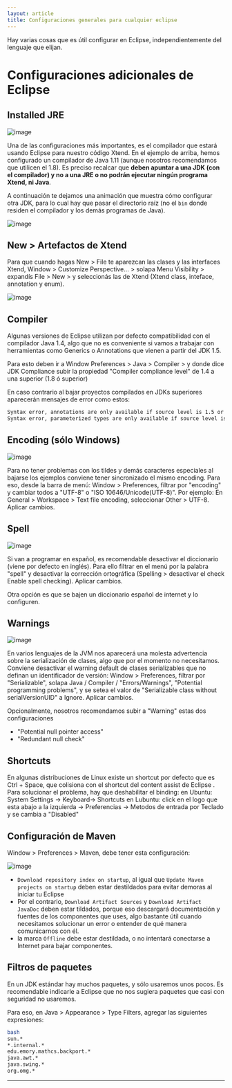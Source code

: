 ```yaml
---
layout: article
title: Configuraciones generales para cualquier eclipse
---
```


Hay varias cosas que es útil configurar en Eclipse, independientemente del lenguaje que elijan.

# Configuraciones adicionales de Eclipse

## Installed JRE

![image](/img/languages/installedJREConfigEclipse.png)

Una de las configuraciones más importantes, es el compilador que estará usando Eclipse para nuestro código Xtend. En el ejemplo de arriba, hemos configurado un compilador de Java 1.11 (aunque nosotros recomendamos que utilicen el 1.8). Es preciso recalcar que **deben apuntar a una JDK (con el compilador) y no a una JRE o no podrán ejecutar ningún programa Xtend, ni Java**.

A continuación te dejamos una animación que muestra cómo configurar otra JDK, para lo cual hay que pasar el directorio raíz (no el `bin` donde residen el compilador y los demás programas de Java).

![image](/img/languages/jdkConfigEclipse.gif)

## New > Artefactos de Xtend

Para que cuando hagas New > File te aparezcan las clases y las interfaces Xtend, Window > Customize Perspective... > solapa Menu Visibility > expandís File > New > y seleccionás las de Xtend (Xtend class, inteface, annotation y enum).

![image](/img/languages/customizeXtendPerspective.gif)

## Compiler

Algunas versiones de Eclipse utilizan por defecto compatibilidad con el compilador Java 1.4, algo que no es conveniente si vamos a trabajar con herramientas como Generics o Annotations que vienen a partir del JDK 1.5.

Para esto deben ir a Window Preferences &gt; Java &gt; Compiler &gt; y donde dice JDK Compliance subir la propiedad "Compiler compliance level" de 1.4 a una superior (1.8 ó superior)

En caso contrario al bajar proyectos compilados en JDKs superiores aparecerán mensajes de error como estos:

```bash
Syntax error, annotations are only available if source level is 1.5 or greater
Syntax error, parameterized types are only available if source level is 1.5 or greater
```

## Encoding (sólo Windows)

![image](/img/languages/encodingConfigEclipse.png)

Para no tener problemas con los tildes y demás caracteres especiales al bajarse los ejemplos conviene tener sincronizado el mismo encoding. Para eso, desde la barra de menú: Window &gt; Preferences, filtrar por "encoding" y cambiar todos a "UTF-8" o "ISO 10646/Unicode(UTF-8)". Por ejemplo: En General &gt; Workspace &gt; Text file encoding, seleccionar Other &gt; UTF-8. Aplicar cambios.

## Spell

![image](/img/languages/spellConfigurationEclipse.png)

Si van a programar en español, es recomendable desactivar el diccionario (viene por defecto en inglés). Para ello filtrar en el menú por la palabra "spell" y desactivar la corrección ortográfica (Spelling &gt; desactivar el check Enable spell checking). Aplicar cambios.

Otra opción es que se bajen un diccionario español de internet y lo configuren.

## Warnings

![image](/img/languages/potentialProgrammingProblemsConfigEclipse.png)

En varios lenguajes de la JVM nos aparecerá una molesta advertencia sobre la serialización de clases, algo que por el momento no necesitamos. Conviene desactivar el warning default de clases serializables que no definan un identificador de versión: Window &gt; Preferences, filtrar por "Serializable", solapa Java / Compiler / "Errors/Warnings", "Potential programming problems", y se setea el valor de "Serializable class without serialVersionUID" a Ignore. Aplicar cambios.

Opcionalmente, nosotros recomendamos subir a "Warning" estas dos configuraciones

- "Potential null pointer access"
- "Redundant null check"

## Shortcuts

En algunas distribuciones de Linux existe un shortcut por defecto que es Ctrl + Space, que colisiona con el shortcut del content assist de Eclipse . Para solucionar el problema, hay que deshabilitar el binding: en Ubuntu: System Settings -&gt; Keyboard-&gt; Shortcuts en Lubuntu: click en el logo que esta abajo a la izquierda -&gt; Preferencias -&gt; Metodos de entrada por Teclado y se cambia a "Disabled"

## Configuración de Maven

Window &gt; Preferences &gt; Maven, debe tener esta configuración:

![image](/img/languages/mavenConfigurationEclipse.png)

- `Download repository index on startup`, al igual que `Update Maven projects on startup`  deben estar destildados para evitar demoras al iniciar tu Eclipse
- Por el contrario, `Download Artifact Sources` y `Download Artifact JavaDoc` deben estar tildados, porque eso descargará documentación y fuentes de los componentes que uses, algo bastante útil cuando necesitamos solucionar un error o entender de qué manera comunicarnos con él.
- la marca `Offline` debe estar destildada, o no intentará conectarse a Internet para bajar componentes.

## Filtros de paquetes

En un JDK estándar hay muchos paquetes, y sólo usaremos unos pocos. Es recomendable indicarle a Eclipse que no nos sugiera paquetes que casi con seguridad no usaremos.

Para eso, en Java &gt; Appearance &gt; Type Filters, agregar las siguientes expresiones:

```bash
bash
sun.*
*.internal.*
edu.emory.mathcs.backport.*
java.awt.*
java.swing.*
org.omg.*
```

___
